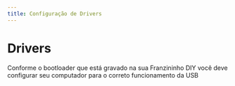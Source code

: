 ```yaml
---
title: Configuração de Drivers
---
```


# Drivers

Conforme o bootloader que está gravado na sua Franzininho DIY você deve configurar seu computador para o correto funcionamento da USB

